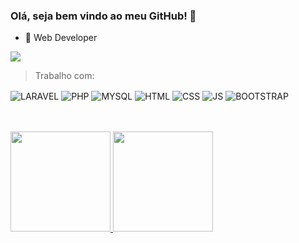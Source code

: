 ### Olá, seja bem vindo ao meu GitHub! 👋

- 🔭 Web Developer

[<img src="https://img.shields.io/badge/WhatsApp-25D366?style=for-the-badge&logo=whatsapp&logoColor=white">](http://wa.me/5574988087109) 

>Trabalho com:
<div style="display: inline_block">
  <img align="center" alt="LARAVEL" src="https://img.shields.io/badge/Laravel-FF2D20?style=for-the-badge&logo=laravel&logoColor=white">
  <img align="center" alt="PHP" src="https://img.shields.io/badge/PHP-777BB4?style=for-the-badge&logo=php&logoColor=white">
  <img align="center" alt="MYSQL" src="https://img.shields.io/badge/MySQL-FFFF99?style=for-the-badge&logo=mysql&logoColor=black">
  <img align="center" alt="HTML" src="https://img.shields.io/badge/HTML5-E34F26?style=for-the-badge&logo=html5&logoColor=white">
  <img align="center" alt="CSS" src="https://img.shields.io/badge/CSS3-1572B6?style=for-the-badge&logo=css3&logoColor=white">
  <img align="center" alt="JS" src="https://img.shields.io/badge/JavaScript-323330?style=for-the-badge&logo=javascript&logoColor=F7DF1Ee">
  <img align="center" alt="BOOTSTRAP" src="https://img.shields.io/badge/Bootstrap-563D7C?style=for-the-badge&logo=bootstrap&logoColor=white">
</div><br>
<br>

<p align="left">
<a href="https://github.com/jorgejuniordev">
  <img height="160em" src="https://github-readme-stats.vercel.app/api?username=jorgejuniordev&show_icons=true&theme=dark"/>
  <img height="160em" src="https://github-readme-stats.vercel.app/api/top-langs/?username=jorgejuniordev&layout=compact&theme=dark"/>
</a>
</p>
